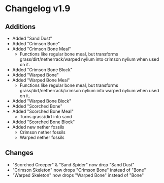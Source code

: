 # Changelog v1.9

## Additions
- Added "Sand Dust"
- Added "Crimson Bone"
- Added "Crimson Bone Meal"
  - Functions like regular bone meal, but transforms grass/dirt/netherrack/warped nylium into crimson nylium when used on it.
- Added "Crimson Bone Block"
- Added "Warped Bone"
- Added "Warped Bone Meal"
  - Functions like regular bone meal, but transforms grass/dirt/netherrack/crimson nylium into warped nylium when used on it.
- Added "Warped Bone Block"
- Added "Scorched Bone"
- Added "Scorched Bone Meal"
  - Turns grass/dirt into sand
- Added "Scorched Bone Block"
- Added new nether fossils
  - Crimson nether fossils
  - Warped nether fossils

## Changes
- "Scorched Creeper" & "Sand Spider" now drop "Sand Dust"
- "Crimson Skeleton" now drops "Crimson Bone" instead of "Bone"
- "Warped Skeleton" now drops "Warped Bone" instead of "Bone"